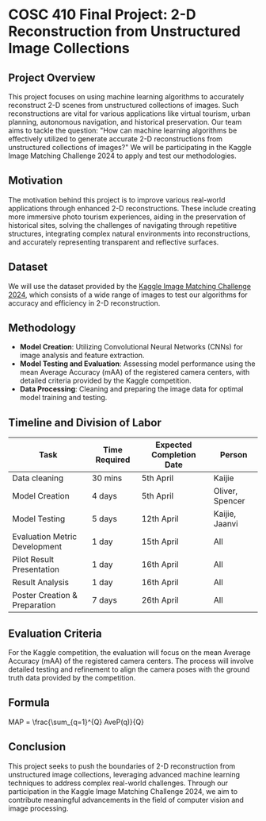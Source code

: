 # COSC 410 Final Project: 2-D Reconstruction from Unstructured Image Collections

## Project Overview

This project focuses on using machine learning algorithms to accurately reconstruct 2-D scenes from unstructured collections of images. Such reconstructions are vital for various applications like virtual tourism, urban planning, autonomous navigation, and historical preservation. Our team aims to tackle the question: "How can machine learning algorithms be effectively utilized to generate accurate 2-D reconstructions from unstructured collections of images?" We will be participating in the Kaggle Image Matching Challenge 2024 to apply and test our methodologies.

## Motivation

The motivation behind this project is to improve various real-world applications through enhanced 2-D reconstructions. These include creating more immersive photo tourism experiences, aiding in the preservation of historical sites, solving the challenges of navigating through repetitive structures, integrating complex natural environments into reconstructions, and accurately representing transparent and reflective surfaces.

## Dataset

We will use the dataset provided by the [Kaggle Image Matching Challenge 2024](https://www.kaggle.com/competitions/image-matching-challenge-2024/data), which consists of a wide range of images to test our algorithms for accuracy and efficiency in 2-D reconstruction.

## Methodology

- **Model Creation**: Utilizing Convolutional Neural Networks (CNNs) for image analysis and feature extraction.
- **Model Testing and Evaluation**: Assessing model performance using the mean Average Accuracy (mAA) of the registered camera centers, with detailed criteria provided by the Kaggle competition.
- **Data Processing**: Cleaning and preparing the image data for optimal model training and testing.

## Timeline and Division of Labor

| Task                    | Time Required | Expected Completion Date | Person       |
|-------------------------|---------------|--------------------------|--------------|
| Data cleaning           | 30 mins       | 5th April                | Kaijie       |
| Model Creation          | 4 days        | 5th April                | Oliver, Spencer |
| Model Testing           | 5 days        | 12th April               | Kaijie, Jaanvi |
| Evaluation Metric Development | 1 day   | 15th April               | All          |
| Pilot Result Presentation | 1 day       | 16th April               | All          |
| Result Analysis         | 1 day         | 16th April               | All          |
| Poster Creation & Preparation | 7 days  | 26th April               | All          |

## Evaluation Criteria

For the Kaggle competition, the evaluation will focus on the mean Average Accuracy (mAA) of the registered camera centers. The process will involve detailed testing and refinement to align the camera poses with the ground truth data provided by the competition.


## Formula

MAP = \frac{\sum_{q=1}^{Q} AveP(q)}{Q}


## Conclusion

This project seeks to push the boundaries of 2-D reconstruction from unstructured image collections, leveraging advanced machine learning techniques to address complex real-world challenges. Through our participation in the Kaggle Image Matching Challenge 2024, we aim to contribute meaningful advancements in the field of computer vision and image processing.
